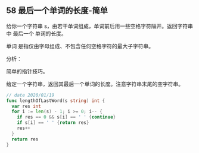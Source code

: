 ## 58 最后一个单词的长度-简单

给你一个字符串 s，由若干单词组成，单词前后用一些空格字符隔开。返回字符串中 最后一个 单词的长度。

单词 是指仅由字母组成、不包含任何空格字符的最大子字符串。



分析：

简单的指针技巧。

给定一个字符串，返回其最后一个单词的长度。注意字符串末尾的空字符串。

```go
// date 2020/01/19
func lengthOfLastWord(s string) int {
  var res int
  for i := len(s) - 1; i >= 0; i-- {
    if res == 0 && s[i] == ' ' {continue}
    if s[i] == ' ' {return res}
    res++
  }
  return res
}
```

#### 
